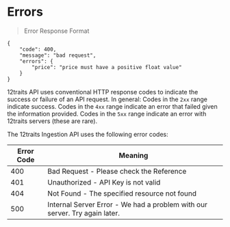 # Errors

> Error Response Format

```shell
{
    "code": 400,
    "message": "bad request",
    "errors": {
        "price": "price must have a positive float value"
    }
}
```

12traits API uses conventional HTTP response codes to indicate the success or failure of an API request. In general: Codes in the `2xx` range indicate success. Codes in the `4xx` range indicate an error that failed given the information provided. Codes in the `5xx` range indicate an error with 12traits servers (these are rare).

The 12traits Ingestion API uses the following error codes:

Error Code | Meaning
---------- | -------
400 | Bad Request - Please check the Reference
401 | Unauthorized - API Key is not valid
404 | Not Found - The specified resource not found
500 | Internal Server Error - We had a problem with our server. Try again later.
